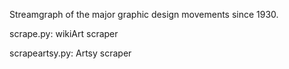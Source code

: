 
Streamgraph of the major graphic design movements since 1930.

scrape.py: wikiArt scraper

scrapeartsy.py: Artsy scraper
